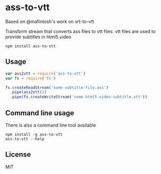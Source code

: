 # ass-to-vtt

Based on @mafintosh's work on srt-to-vtt

Transform stream that converts ass files to vtt files.
vtt files are used to provide subtitles in html5 video

```
npm install ass-to-vtt
```

## Usage

``` js
var ass2vtt = require('ass-to-vtt')
var fs = require('fs')

fs.createReadStream('some-subtitle-file.ass')
  .pipe(ass2vtt())
  .pipe(fs.createWriteStream('some-html5-video-subtitle.vtt'))
```

## Command line usage

There is also a command line tool available

```
npm install -g ass-to-vtt
ass-to-vtt --help
```

## License

MIT
